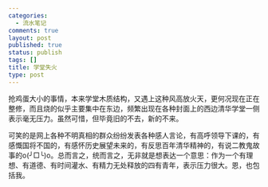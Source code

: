 ```yaml
--- 
categories: 
  - 流水笔记
comments: true
layout: post
published: true
status: publish
tags: []
title: 学堂失火
type: post
---
```

抢鸡蛋大小的事情，本来学堂木质结构，又遇上这种风高放火天，更何况现在正在整修，而且烧的似乎主要集中在东边，频繁出现在各种封面上的西边清华学堂一侧表示毫无压力。虽然可惜，但毕竟旧的不去，新的不来。

可笑的是网上各种不明真相的群众纷纷发表各种感人言论，有高呼领导下课的，有感慨国将不国的，有感怀历史展望未来的，有反思百年清华精神的，有说二教鬼故事的o(╯□╰)o。总而言之，统而言之，无非就是想表达一个意思：作为一个有理想、有道德、有时间灌水、有精力无处释放的四有青年，表示压力很大。恩，也包括我。
